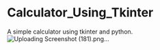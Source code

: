 # Calculator_Using_Tkinter
A simple calculator using tkinter and python.
![Uploading Screenshot (181).png…]()
